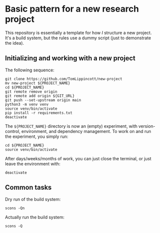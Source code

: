 # Basic pattern for a new research project

This repository is essentially a template for how *I* structure a new project.  It's a build system, but the rules use a dummy script (just to demonstrate the idea).

## Initializing and working with a new project

The following sequence:

```
git clone https://github.com/TomLippincott/new-project
mv new-project ${PROJECT_NAME}
cd ${PROJECT_NAME}
git remote remove origin
git remote add origin ${GIT_URL}
git push --set-upstream origin main
python3 -m venv venv
source venv/bin/activate
pip install -r requirements.txt
deactivate
```

The `${PROJECT_NAME}` directory is now an (empty) experiment, with version-control, environment, and dependency management.  To work on and run the experiment, you simply run:

```
cd ${PROJECT_NAME}
source venv/bin/activate
```

After days/weeks/months of work, you can just close the terminal, or just leave the environment with:

```
deactivate
```

## Common tasks

Dry run of the build system:

```
scons -Qn
```

Actually run the build system:

```
scons -Q
```
